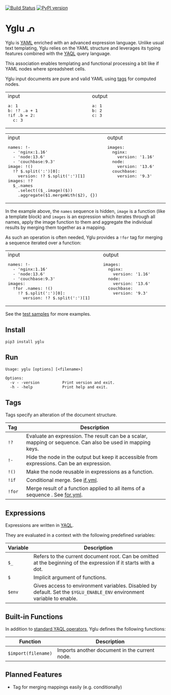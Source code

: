 [![Build Status](https://travis-ci.org/lbovet/yglu.svg?branch=master)](https://travis-ci.org/lbovet/yglu)
[![PyPI version](https://badge.fury.io/py/yglu.svg)](https://badge.fury.io/py/yglu)
# Yglu ᕄ

Yglu is [YAML](https://yaml.org/) enriched with an advanced expression language. Unlike usual text templating, Yglu relies on the YAML structure and leverages its typing features combined with the [YAQL](https://yaql.readthedocs.io/en/latest/) query language. 

This association enables templating and functional processing a bit like if YAML nodes where spreadsheet cells.

Yglu input documents are pure and valid YAML using [tags](https://yaml.org/spec/1.2/spec.html#id2784064) for computed nodes.

<table><tr>
<td width="440">
input
<pre lang="yaml">
a: 1
b: !? .a + 1
!if .b = 2:
  c: 3  </pre>
</td>
<td width="440">
output
<pre lang="yaml">
a: 1
b: 2 
c: 3
 </pre>
</td>
</tr></table>

<table><tr>
<td width="440">
input
<pre lang="yaml">
names: !-
  - 'nginx:1.16'
  - 'node:13.6'
  - 'couchbase:9.3'
image: !()
  !? $.split(':')[0]: 
    version: !? $.split(':')[1]
images: !? 
  $_.names
    .select(($_.image)($))
    .aggregate($1.mergeWith($2), {})</pre>
</td>
<td width="440">
output
<pre lang="yaml">
images:
  nginx: 
    version: '1.16'
  node: 
    version: '13.6'
  couchbase: 
    version: '9.3'
    &nbsp;
    &nbsp;
    &nbsp;
    &nbsp;  </pre>
</td>
</tr></table>

In the example above, the `names` sequence is hidden, `image` is a function (like a template block) and `images` is an expression which iterates through all names, apply the image function to them and aggregate the individual results by merging them together as a mapping.

As such an operation is often needed, Yglu provides a `!for` tag for merging a sequence iterated over a function:

<table><tr>
<td width="440">
input
<pre lang="yaml">
names: !-
  - 'nginx:1.16'
  - 'node:13.6'
  - 'couchbase:9.3'
images: 
  !for .names: !()
    !? $.split(':')[0]:
      version: !? $.split(':')[1]</pre>
</td>
<td width="440">
output
<pre lang="yaml">
images:
  nginx: 
    version: '1.16'
  node: 
    version: '13.6'
  couchbase: 
    version: '9.3'
    &nbsp;</pre>
</td>
</tr></table>

See the [test samples](https://github.com/lbovet/yglu/tree/master/tests/samples) for more examples.

## Install

```
pip3 install yglu
```

## Run

```
Usage: yglu [options] [<filename>]

Options:
  -v - -version          Print version and exit.
  -h - -help             Print help and exit.
```

## Tags

Tags specify an alteration of the document structure.

| **Tag**&nbsp;&nbsp;&nbsp;| **Description** |
|-----------|-----------------|
| `!?`      | Evaluate an expression. The result can be a scalar, mapping or sequence. Can also be used in mapping keys. |
| `!-`      | Hide the node in the output but keep it accessible from expressions. Can be an expression. |
| `!()`     | Make the node reusable in expressions as a function. |
| `!if`     | Conditional merge. See [if.yml](https://github.com/lbovet/yglu/tree/master/tests/samples/if.yml). |
| `!for`     | Merge result of a function applied to all items of a sequence . See [for.yml](https://github.com/lbovet/yglu/tree/master/tests/samples/for.yml). |

## Expressions

Expressions are written in [YAQL](https://yaql.readthedocs.io/en/latest/).

They are evaluated in a context with the following predefined variables:

| **Variable**| **Description** |
|-----------|-----------------|
| `$_`      | Refers to the current document root. Can be omitted at the beginning of the expression if it starts with a dot. |
| `$`       | Implicit argument of functions. |
| `$env`    | Gives access to environment variables. Disabled by default. Set the `$YGLU_ENABLE_ENV` environment variable to enable. |

## Built-in Functions

In addition to [standard YAQL operators](https://yaql.readthedocs.io/en/latest/standard_library.html#), Yglu defines the following functions:

| **Function**| **Description** |
|-----------|-----------------|
| `$import(filename)`  | Imports another document in the current node. |

## Planned Features

- Tag for merging mappings easily (e.g. conditionally)

